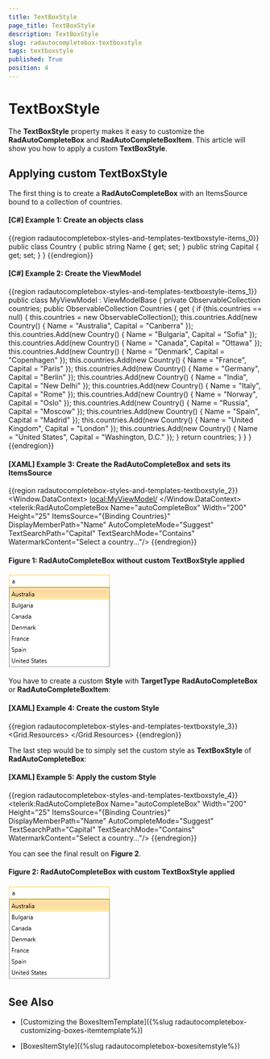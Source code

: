 ```yaml
---
title: TextBoxStyle
page_title: TextBoxStyle
description: TextBoxStyle
slug: radautocompletebox-textboxstyle
tags: textboxstyle
published: True
position: 4
---
```


# TextBoxStyle
The __TextBoxStyle__ property makes it easy to customize the __RadAutoCompleteBox__ and __RadAutoCompleteBoxItem__. This article will show you how to apply a custom __TextBoxStyle__.

## Applying custom TextBoxStyle

The first thing is to create a __RadAutoCompleteBox__ with an ItemsSource bound to a collection of countries.

#### __[C#] Example 1: Create an objects class__
{{region radautocompletebox-styles-and-templates-textboxstyle-items_0}}
	public class Country
	{
		public string Name { get; set; }
		public string Capital { get; set; }
	}
{{endregion}}

#### __[C#] Example 2: Create the ViewModel__
{{region radautocompletebox-styles-and-templates-textboxstyle-items_1}}
	public class MyViewModel : ViewModelBase
    {
        private ObservableCollection<Country> countries;
        public ObservableCollection<Country> Countries
        {
            get
            {
                if (this.countries == null)
                {
                    this.countries = new ObservableCollection<Country>();
                    this.countries.Add(new Country() { Name = "Australia", Capital = "Canberra" });
                    this.countries.Add(new Country() { Name = "Bulgaria", Capital = "Sofia" });
                    this.countries.Add(new Country() { Name = "Canada", Capital = "Ottawa" });
                    this.countries.Add(new Country() { Name = "Denmark", Capital = "Copenhagen" });
                    this.countries.Add(new Country() { Name = "France", Capital = "Paris" });
                    this.countries.Add(new Country() { Name = "Germany", Capital = "Berlin" });
                    this.countries.Add(new Country() { Name = "India", Capital = "New Delhi" });
                    this.countries.Add(new Country() { Name = "Italy", Capital = "Rome" });
                    this.countries.Add(new Country() { Name = "Norway", Capital = "Oslo" });
                    this.countries.Add(new Country() { Name = "Russia", Capital = "Moscow" });
                    this.countries.Add(new Country() { Name = "Spain", Capital = "Madrid" });
                    this.countries.Add(new Country() { Name = "United Kingdom", Capital = "London" });
                    this.countries.Add(new Country() { Name = "United States", Capital = "Washington, D.C." });
                }
                return countries;
            }
        }
    }
{{endregion}}

#### __[XAML] Example 3: Create the RadAutoCompleteBox and sets its ItemsSource__
{{region radautocompletebox-styles-and-templates-textboxstyle_2}}
	<Window.DataContext>
        <local:MyViewModel/>
    </Window.DataContext>
	<Grid>
        <telerik:RadAutoCompleteBox Name="autoCompleteBox"
                                    Width="200" Height="25"
                                    ItemsSource="{Binding Countries}"  
                                    DisplayMemberPath="Name" 
                                    AutoCompleteMode="Suggest"
                                    TextSearchPath="Capital"
                                    TextSearchMode="Contains"
                                    WatermarkContent="Select a country..."/>
    </Grid>
{{endregion}}

#### __Figure 1: RadAutoCompleteBox without custom TextBoxStyle applied__
![Rad Auto Complete Box Features Text Box Style 01](images/RadAutoCompleteBox_StylesAndTemplates_TextBoxStyle_01.png)

You have to create a custom __Style__ with __TargetType__ __RadAutoCompleteBox__ or __RadAutoCompleteBoxItem__:

#### __[XAML] Example 4: Create the custom Style__
{{region radautocompletebox-styles-and-templates-textboxstyle_3}}
	<Grid.Resources>
        <Style TargetType="telerik:RadAutoCompleteBoxItem">
		    <Setter Property="Foreground" Value="Yellow" />
            <Setter Property="Background" Value="LightBlue" />
            <Setter Property="FontFamily" Value="Calibri" />
            <Setter Property="FontSize" Value="16" />
            <Setter Property="BorderThickness" Value="0" />
            <Setter Property="BorderBrush" Value="Transparent" />
    	</Style>
    </Grid.Resources>
{{endregion}}

The last step would be to simply set the custom style as __TextBoxStyle__ of __RadAutoCompleteBox__:

#### __[XAML] Example 5: Apply the custom Style__
{{region radautocompletebox-styles-and-templates-textboxstyle_4}}
	<Grid>
		<telerik:RadAutoCompleteBox Name="autoCompleteBox"
									Width="200" Height="25"
									ItemsSource="{Binding Countries}"  
									DisplayMemberPath="Name" 
									AutoCompleteMode="Suggest"
									TextSearchPath="Capital"
									TextSearchMode="Contains"
									WatermarkContent="Select a country..."/>
    </Grid>
{{endregion}}

You can see the final result on __Figure 2__.

#### __Figure 2: RadAutoCompleteBox with custom TextBoxStyle applied__
![Rad Auto Complete Box Features Text Box Style 02](images/RadAutoCompleteBox_StylesAndTemplates_TextBoxStyle_01.png)

## See Also

 * [Customizing the BoxesItemTemplate]({%slug radautocompletebox-customizing-boxes-itemtemplate%})

 * [BoxesItemStyle]({%slug radautocompletebox-boxesitemstyle%})
